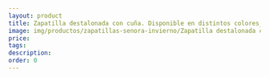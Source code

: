 ```yaml
---
layout: product
title: Zapatilla destalonada con cuña. Disponible en distintos colores_20Eu
image: img/productos/zapatillas-senora-invierno/Zapatilla destalonada con cuña. Disponible en distintos colores_20Eu.webp
price: 
tags: 
description: 
order: 0
---
```

